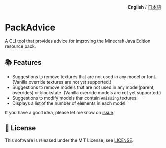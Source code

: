 <p align="right"><b>English</b> / <a href="README.ja.md">日本語</a> </p>

# PackAdvice

A CLI tool that provides advice for improving the Minecraft Java Edition resource pack.

## 📚 Features

- Suggestions to remove textures that are not used in any model or font. (Vanilla override textures are not yet supported.)
- Suggestions to remove models that are not used in any model(parent, overrides) or blockstate. (Vanilla override models are not yet supported.)
- Suggestions to modify models that contain `#missing` textures.
- Displays a list of the number of elements in each model.

If you have a good idea, please let me know on [issue](https://github.com/PackAdvice/PackAdvice/issues/new?template=new-feature.md).

## 💼 License

This software is released under the MIT License, see [LICENSE](LICENSE).

